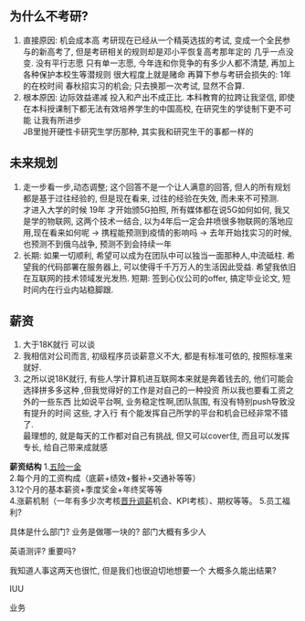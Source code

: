 ## 为什么不考研?
1. 直接原因: 机会成本高
   考研现在已经从一个精英选拔的考试, 变成一个全民参与的新高考了, 但是考研相关的规则却是邓小平恢复高考那年定的 几乎一点没变.   没有平行志愿 只有单一志愿, 今年连和你竞争的有多少人都不清楚, 再加上各种保护本校生等潜规则 很大程度上就是赌命
   再算下参与考研会损失的: 1年的在校时间 春秋招实习的机会;  只去换那一次考试, 显然不合算.
1. 根本原因: 边际效益递减
   投入和产出不成正比. 本科教育的拉跨让我坚信, 即使在本科授课制下都无法有效培养学生的中国高校, 在研究生的学徒制下更不可能 让我有所进步  
   JB里抛开硬性卡研究生学历那种, 其实我和研究生干的事都一样的


## 未来规划
1. 走一步看一步,动态调整; 这个回答不是一个让人满意的回答, 但人的所有规划都是基于过往经验的, 但是现在看来, 过往的经验在失效, 而未来不可预测.     
   才进入大学的时候 19年 才开始颁5G拍照, 所有媒体都在说5G如何如何, 我又是学的物联网, 这两个技术一结合, 以为4年后一定会井喷很多物联网的落地应用,现在看来如何呢   -> 携程能预测到疫情的影响吗  -> 去年开始找实习的时候, 也预测不到俄乌战争, 预测不到会持续一年
2. 长期:  如果一切顺利, 希望可以成为在团队中可以独当一面那种人,中流砥柱.    希望我的代码部署在服务器上, 可以使得千千万万人的生活因此受益.  希望我依旧在互联网的技术领域发光发热.  短期: 签到心仪公司的offer, 搞定毕业论文, 短时间内在行业内站稳脚跟.

## 薪资
1. 大于18K就行 可以谈
2. 我相信对公司而言, 初级程序员谈薪意义不大, 都是有标准可依的, 按照标准来就好. 
3. 之所以说18K就行, 有些人学计算机进互联网本来就是奔着钱去的, 他们可能会选择拼多多这种 ,但我觉得好的工作是对自己的一种投资 所以我也要看工资之外的一些东西 比如说平台啊, 业务稳定性啊,团队氛围, 有没有特别push导致没有提升的时间 这些, 才入行 有个能发挥自己所学的平台和机会已经非常不错了.  
   最理想的, 就是每天的工作都对自己有挑战, 但又可以cover住, 而且可以发挥专长, 给自己带来成就感

**薪资结构**
1.[五险一金](https://www.zhihu.com/search?q=%E4%BA%94%E9%99%A9%E4%B8%80%E9%87%91&search_source=Entity&hybrid_search_source=Entity&hybrid_search_extra=%7B%22sourceType%22%3A%22answer%22%2C%22sourceId%22%3A1099303381%7D)  
2.每个月的工资构成（底薪+绩效+餐补+交通补等等）  
3.12个月的基本薪资+季度奖金+年终奖等等  
4.涨薪机制（一年有多少次考核[晋升调薪](https://www.zhihu.com/search?q=%E6%99%8B%E5%8D%87%E8%B0%83%E8%96%AA&search_source=Entity&hybrid_search_source=Entity&hybrid_search_extra=%7B%22sourceType%22%3A%22answer%22%2C%22sourceId%22%3A1099303381%7D)机会、KPI考核）、期权等等。
5.员工福利?

具体是什么部门? 业务是做哪一块的? 部门大概有多少人

英语测评? 重要吗?

我知道人事这两天也很忙, 但是我们也很迫切地想要一个  大概多久能出结果?  

IUU

业务

